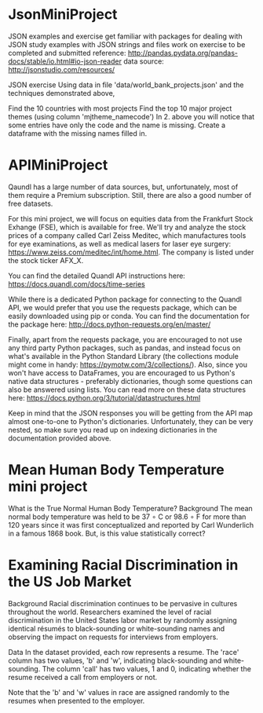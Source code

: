 # JsonMiniProject
JSON examples and exercise
get familiar with packages for dealing with JSON
study examples with JSON strings and files
work on exercise to be completed and submitted
reference: http://pandas.pydata.org/pandas-docs/stable/io.html#io-json-reader
data source: http://jsonstudio.com/resources/


JSON exercise
Using data in file 'data/world_bank_projects.json' and the techniques demonstrated above,

Find the 10 countries with most projects
Find the top 10 major project themes (using column 'mjtheme_namecode')
In 2. above you will notice that some entries have only the code and the name is missing. Create a dataframe with the missing names filled in.

# APIMiniProject
Qaundl has a large number of data sources, but, unfortunately, most of them require a Premium subscription. Still, there are also a good number of free datasets.

For this mini project, we will focus on equities data from the Frankfurt Stock Exhange (FSE), which is available for free. We'll try and analyze the stock prices of a company called Carl Zeiss Meditec, which manufactures tools for eye examinations, as well as medical lasers for laser eye surgery: https://www.zeiss.com/meditec/int/home.html. The company is listed under the stock ticker AFX_X.

You can find the detailed Quandl API instructions here: https://docs.quandl.com/docs/time-series

While there is a dedicated Python package for connecting to the Quandl API, we would prefer that you use the requests package, which can be easily downloaded using pip or conda. You can find the documentation for the package here: http://docs.python-requests.org/en/master/

Finally, apart from the requests package, you are encouraged to not use any third party Python packages, such as pandas, and instead focus on what's available in the Python Standard Library (the collections module might come in handy: https://pymotw.com/3/collections/). Also, since you won't have access to DataFrames, you are encouraged to us Python's native data structures - preferably dictionaries, though some questions can also be answered using lists. You can read more on these data structures here: https://docs.python.org/3/tutorial/datastructures.html

Keep in mind that the JSON responses you will be getting from the API map almost one-to-one to Python's dictionaries. Unfortunately, they can be very nested, so make sure you read up on indexing dictionaries in the documentation provided above.


# Mean Human Body Temperature mini project
What is the True Normal Human Body Temperature?
Background
The mean normal body temperature was held to be 37 ∘ C or 98.6 ∘ F for more than 120 years since it was first conceptualized and reported by Carl Wunderlich in a famous 1868 book. But, is this value statistically correct?


# Examining Racial Discrimination in the US Job Market
Background
Racial discrimination continues to be pervasive in cultures throughout the world. Researchers examined the level of racial discrimination in the United States labor market by randomly assigning identical résumés to black-sounding or white-sounding names and observing the impact on requests for interviews from employers.

Data
In the dataset provided, each row represents a resume. The 'race' column has two values, 'b' and 'w', indicating black-sounding and white-sounding. The column 'call' has two values, 1 and 0, indicating whether the resume received a call from employers or not.

Note that the 'b' and 'w' values in race are assigned randomly to the resumes when presented to the employer.
